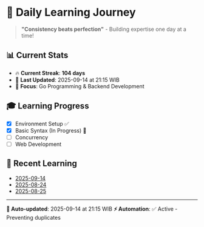 # 🚀 Daily Learning Journey

> **"Consistency beats perfection"** - Building expertise one day at a time!

## 📊 Current Stats
- 🔥 **Current Streak**: **104 days**
- 📅 **Last Updated**: 2025-09-14 at 21:15 WIB
- 🎯 **Focus**: Go Programming & Backend Development

## 🎓 Learning Progress
- [x] Environment Setup ✅
- [x] Basic Syntax (In Progress) 🔄
- [ ] Concurrency
- [ ] Web Development

## 📖 Recent Learning
- [2025-09-14](learning-log/.md)
- [2025-08-24](learning-log/.md)
- [2025-08-25](learning-log/.md)

---
**🤖 Auto-updated**: 2025-09-14 at 21:15 WIB
**⚡ Automation**: ✅ Active - Preventing duplicates
